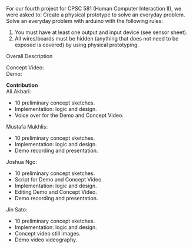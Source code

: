 For our fourth project for CPSC 581 (Human Computer Interaction II), we were asked to:
Create a physical prototype to solve an everyday problem. Solve an everyday problem with arduino with the following rules:  
  1. You must have at least one output and input device (see sensor sheet).  
  2. All wires/boards must be hidden (anything that does not need to be exposed is covered) by using physical prototyping.  


Overall Description

Concept Video:  
Demo:  

**Contribution**   
Ali Akbari: 
- 10 preliminary concept sketches.
- Implementation: logic and design.
- Voice over for the Demo and Concept Video. 


Mustafa Mukhlis:  
- 10 preliminary concept sketches. 
- Implementation: logic and design.
- Demo recording and presentation.


Joshua Ngo:   
- 10 preliminary concept sketches.
- Script for Demo and Concept Video.
- Implementation: logic and design.
- Editing Demo and Concept Video.
- Demo recording and presentation.


Jin Sato:   
- 10 preliminary concept sketches.  
- Implementation: logic and design.
- Concept video still images.
- Demo video videography.
